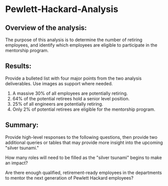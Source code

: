 # Pewlett-Hackard-Analysis

## Overview of the analysis: 

The purpose of this analysis is to determine the number of retiring employees, and identify which employees are eligible to participate in the mentorship program.

## Results: 

Provide a bulleted list with four major points from the two analysis deliverables. Use images as support where needed.

1. A massive 30% of all employees are potentially retiring.
2. 64% of the potential retirees hold a senior level position.
3. 25% of all engineers are potentially retiring.
4. Only 2% of potential retirees are eligible for the mentorship program.

## Summary: 

Provide high-level responses to the following questions, then provide two additional queries or tables that may provide more insight into the upcoming "silver tsunami."

How many roles will need to be filled as the "silver tsunami" begins to make an impact?

Are there enough qualified, retirement-ready employees in the departments to mentor the next generation of Pewlett Hackard employees?








